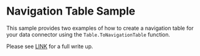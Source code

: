 ﻿# Navigation Table Sample
This sample provides two examples of how to create a navigation table for your data connector using the `Table.ToNavigationTable` function.

Please see [LINK](TODO) for a full write up.
